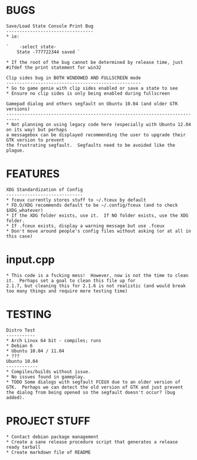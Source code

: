 BUGS
====
	Save/Load State Console Print Bug
	---------------------------------
	* ie:

	`	 -select state-
		State -777722344 saved `
	
	* If the root of the bug cannot be determined by release time, just #ifdef the print statement for win32
	
	Clip sides bug in BOTH WINDOWED AND FULLSCREEN mode
	---------------------------------------------------
	* Go to game genie with clip sides enabled or save a state to see
	* Ensure no clip sides is only being enabled during fullscreen

	Gamepad dialog and others segfault on Ubuntu 10.04 (and older GTK versions)
	---------------------------------------------------------------------------
	* Not planning on using legacy code here (especially with Ubuntu 12.04 on its way) but perhaps 
	a messagebox can be displayed recommending the user to upgrade their GTK version to prevent
	the frustrating segfault.  Segfaults need to be avoided like the plague.

FEATURES
========
	XDG Standardization of Config
	-----------------------------
	* fceux currently stores stuff to ~/.fceux by default
	* FD.O/XDG recommends default to be ~/.config/fceux (and to check $XDG_whatever)
	* If the XDG folder exists, use it.  If NO folder exists, use the XDG folder.
	* If .fceux exists, display a warning message but use .fceux
	* Don't move around people's config files without asking (or at all in this case)

input.cpp
=========
	* This code is a fscking mess!  However, now is not the time to clean it.  Perhaps set a goal to clean this file up for
	2.1.7, but cleaning this for 2.1.6 is not realistic (and would break too many things and require more testing time)

TESTING
=======
	Distro Test
	-----------
	* Arch Linux 64 bit - compiles; runs
	* Debian 6
	* Ubuntu 10.04 / 11.04
	* ???
	Ubuntu 10.04
	------------
	* Compiles/builds without issue.
	* No issues found in gameplay.
	* TODO Some dialogs with segfault FCEUX due to an older version of GTK.  Perhaps we can detect the old version of GTK and just prevent the dialog from being opened so the segfault doesn't occur? (bug added).

PROJECT STUFF
=============
	* Contact debian package management
	* Create a sane release procedure script that generates a release ready tarball
	* Create markdown file of README

